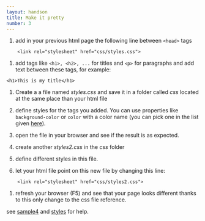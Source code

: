 ```yaml
---
layout: handson
title: Make it pretty
number: 3
---
```


1. add in your previous html page the following line between `<head>` tags
```
    <link rel="stylesheet" href="css/styles.css">
```
1. add tags like `<h1>, <h2>, ...` for titles and `<p>` for paragraphs and add text between these tags, for example:
```
<h1>This is my title</h1>
```

1. Create a a file named *styles.css* and save it in a folder called *css* located at the same place than your html file

1. define styles for the tags you added. You can use properties like `background-color` or `color` with a color name (you can pick one in the list given [here](https://developer.mozilla.org/en-US/docs/Web/CSS/color_value)).

1. open the file in your browser and see if the result is as expected.

1. create another *styles2.css* in the *css* folder
1. define different styles in this file.
1. let your html file point on this new file by changing this line:
```
    <link rel="stylesheet" href="css/styles2.css">
```
1. refresh your browser (F5) and see that your page looks different thanks to this only change to the css file reference.

see [sample4](../htmlpart1/sample4.html) and [styles](../htmlpart1/css/styles.css) for help.
